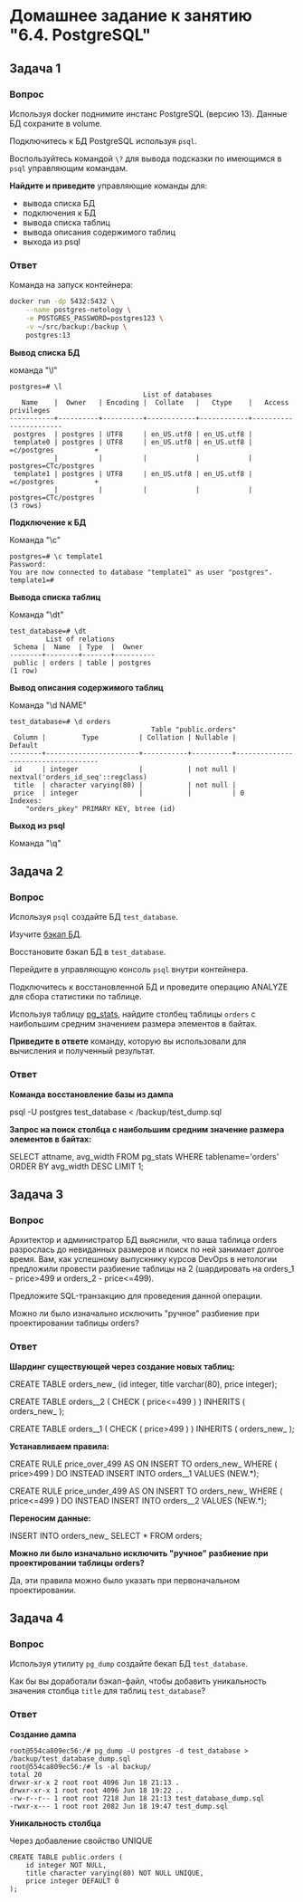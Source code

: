 # Домашнее задание к занятию "6.4. PostgreSQL"

## Задача 1

### Вопрос

Используя docker поднимите инстанс PostgreSQL (версию 13). Данные БД сохраните в volume.

Подключитесь к БД PostgreSQL используя `psql`.

Воспользуйтесь командой `\?` для вывода подсказки по имеющимся в `psql` управляющим командам.

**Найдите и приведите** управляющие команды для:
- вывода списка БД
- подключения к БД
- вывода списка таблиц
- вывода описания содержимого таблиц
- выхода из psql

### Ответ

Команда на запуск контейнера:

```bash
docker run -dp 5432:5432 \
	--name postgres-netology \
	-e POSTGRES_PASSWORD=postgres123 \
	-v ~/src/backup:/backup \
	postgres:13
```

**Вывод списка БД**

команда "\l"

```
postgres=# \l
                                 List of databases
   Name    |  Owner   | Encoding |  Collate   |   Ctype    |   Access privileges   
-----------+----------+----------+------------+------------+-----------------------
 postgres  | postgres | UTF8     | en_US.utf8 | en_US.utf8 | 
 template0 | postgres | UTF8     | en_US.utf8 | en_US.utf8 | =c/postgres          +
           |          |          |            |            | postgres=CTc/postgres
 template1 | postgres | UTF8     | en_US.utf8 | en_US.utf8 | =c/postgres          +
           |          |          |            |            | postgres=CTc/postgres
(3 rows)
```

**Подключение к БД**

Команда "\c"

```
postgres=# \c template1
Password: 
You are now connected to database "template1" as user "postgres".
template1=# 
```

**Вывода списка таблиц**

Команда "\dt"

```
test_database=# \dt
         List of relations
 Schema |  Name  | Type  |  Owner   
--------+--------+-------+----------
 public | orders | table | postgres
(1 row)
```

**Вывод описания содержимого таблиц**
 
Команда "\d NAME"

```
test_database=# \d orders
                                   Table "public.orders"
 Column |         Type          | Collation | Nullable |              Default               
--------+-----------------------+-----------+----------+------------------------------------
 id     | integer               |           | not null | nextval('orders_id_seq'::regclass)
 title  | character varying(80) |           | not null | 
 price  | integer               |           |          | 0
Indexes:
    "orders_pkey" PRIMARY KEY, btree (id)
```

**Выход из psql**

Команда "\q"

## Задача 2

### Вопрос

Используя `psql` создайте БД `test_database`.

Изучите [бэкап БД](https://github.com/netology-code/virt-homeworks/tree/master/06-db-04-postgresql/test_data).

Восстановите бэкап БД в `test_database`.

Перейдите в управляющую консоль `psql` внутри контейнера.

Подключитесь к восстановленной БД и проведите операцию ANALYZE для сбора статистики по таблице.

Используя таблицу [pg_stats](https://postgrespro.ru/docs/postgresql/12/view-pg-stats), найдите столбец таблицы `orders` 
с наибольшим средним значением размера элементов в байтах.

**Приведите в ответе** команду, которую вы использовали для вычисления и полученный результат.

### Ответ

**Команда восстановление базы из дампа**

psql -U postgres test_database < /backup/test_dump.sql 

**Запрос на поиск столбца с наибольшим средним значение размера элементов в байтах:**

SELECT attname, avg_width FROM pg_stats WHERE tablename='orders' ORDER BY avg_width DESC LIMIT 1;


## Задача 3

### Вопрос

Архитектор и администратор БД выяснили, что ваша таблица orders разрослась до невиданных размеров и
поиск по ней занимает долгое время. Вам, как успешному выпускнику курсов DevOps в нетологии предложили
провести разбиение таблицы на 2 (шардировать на orders_1 - price>499 и orders_2 - price<=499).

Предложите SQL-транзакцию для проведения данной операции.

Можно ли было изначально исключить "ручное" разбиение при проектировании таблицы orders?

### Ответ

**Шардинг существующей через создание новых таблиц:**

CREATE TABLE orders_new_ (id integer, title varchar(80), price integer);

CREATE TABLE orders__2 (
  CHECK ( price<=499 )
) INHERITS ( orders_new_ );

CREATE TABLE orders__1 (
  CHECK ( price>499 )
) INHERITS ( orders_new_ );

**Устанавливаем правила:**

CREATE RULE price_over_499 AS ON INSERT TO orders_new_
WHERE ( price>499 )
DO INSTEAD INSERT INTO orders__1 VALUES (NEW.*);

CREATE RULE price_under_499 AS ON INSERT TO orders_new_
WHERE ( price<=499 )
DO INSTEAD INSERT INTO orders__2 VALUES (NEW.*);

**Переносим данные:**

INSERT INTO orders_new_ SELECT * FROM orders;

**Можно ли было изначально исключить "ручное" разбиение при проектировании таблицы orders?**

Да, эти правила можно было указать при первоначальном проектировании.

## Задача 4

### Вопрос

Используя утилиту `pg_dump` создайте бекап БД `test_database`.

Как бы вы доработали бэкап-файл, чтобы добавить уникальность значения столбца `title` для таблиц `test_database`?

### Ответ

**Создание дампа** 

```
root@554ca809ec56:/# pg_dump -U postgres -d test_database > /backup/test_database_dump.sql
root@554ca809ec56:/# ls -al backup/
total 20
drwxr-xr-x 2 root root 4096 Jun 18 21:13 .
drwxr-xr-x 1 root root 4096 Jun 18 19:22 ..
-rw-r--r-- 1 root root 7218 Jun 18 21:13 test_database_dump.sql
-rwxr-x--- 1 root root 2082 Jun 18 19:47 test_dump.sql
```

**Уникальность столбца**

Через добавление свойство UNIQUE

```
CREATE TABLE public.orders (
    id integer NOT NULL,
    title character varying(80) NOT NULL UNIQUE,
    price integer DEFAULT 0
);
```